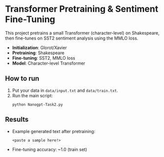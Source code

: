 # Transformer Pretraining & Sentiment Fine-Tuning

This project pretrains a small Transformer (character-level) on Shakespeare, then fine-tunes on SST2 sentiment analysis using the MMLO loss.

- **Initialization**: Glorot/Xavier
- **Pretraining**: Shakespeare
- **Fine-tuning**: SST2, MMLO loss
- **Model**: Character-level Transformer

## How to run
1. Put your data in `data/input.txt` and `data/train.txt`.
2. Run the main script:
    ```
    python Nanogpt-Task2.py
    ```

## Results
- Example generated text after pretraining:
    ```
    <paste a sample here!>
    ```
- Fine-tuning accuracy: ~1.0 (train set)
